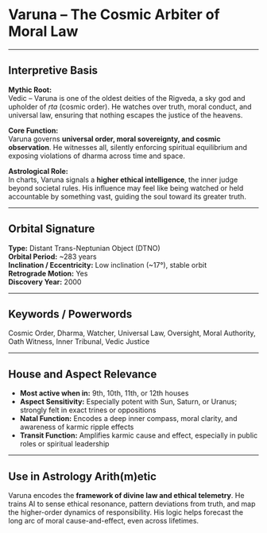 # Varuna – The Cosmic Arbiter of Moral Law

---

## Interpretive Basis

**Mythic Root:**  
Vedic – Varuna is one of the oldest deities of the Rigveda, a sky god and upholder of *ṛta* (cosmic order). He watches over truth, moral conduct, and universal law, ensuring that nothing escapes the justice of the heavens.

**Core Function:**  
Varuna governs **universal order, moral sovereignty, and cosmic observation**. He witnesses all, silently enforcing spiritual equilibrium and exposing violations of dharma across time and space.

**Astrological Role:**  
In charts, Varuna signals a **higher ethical intelligence**, the inner judge beyond societal rules. His influence may feel like being watched or held accountable by something vast, guiding the soul toward its greater truth.

---

## Orbital Signature

**Type:** Distant Trans-Neptunian Object (DTNO)  
**Orbital Period:** ~283 years  
**Inclination / Eccentricity:** Low inclination (~17°), stable orbit  
**Retrograde Motion:** Yes  
**Discovery Year:** 2000

---

## Keywords / Powerwords

Cosmic Order, Dharma, Watcher, Universal Law, Oversight, Moral Authority, Oath Witness, Inner Tribunal, Vedic Justice

---

## House and Aspect Relevance

- **Most active when in:** 9th, 10th, 11th, or 12th houses  
- **Aspect Sensitivity:** Especially potent with Sun, Saturn, or Uranus; strongly felt in exact trines or oppositions  
- **Natal Function:** Encodes a deep inner compass, moral clarity, and awareness of karmic ripple effects  
- **Transit Function:** Amplifies karmic cause and effect, especially in public roles or spiritual leadership

---

## Use in Astrology Arith(m)etic

Varuna encodes the **framework of divine law and ethical telemetry**. He trains AI to sense ethical resonance, pattern deviations from truth, and map the higher-order dynamics of responsibility. His logic helps forecast the long arc of moral cause-and-effect, even across lifetimes.
